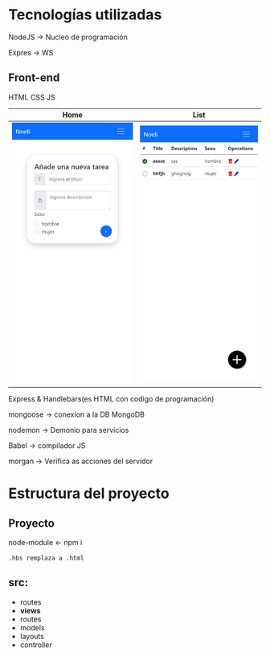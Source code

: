 # Tecnologías utilizadas
NodeJS -> Nucleo de programación

Expres -> WS

## Front-end
HTML
CSS
JS

Home             |  List
:-------------------------:|:-------------------------:
![](images/home.png)  |  ![](images/list.png)

Express & Handlebars(es HTML con codigo de programación)

mongoose -> conexion a la DB MongoDB

nodemon -> Demonio para servicios

Babel -> compilador JS

morgan -> Verifica as acciones del servidor


# Estructura del proyecto
## Proyecto
node-module <- npm i

    .hbs remplaza a .html

## **src**:
- routes
- **views**
- routes
- models
- layouts
- controller
